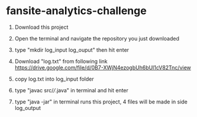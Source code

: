 # fansite-analytics-challenge

1. Download this project

2. Open the terminal and navigate the repository you just downloaded

3. type "mkdir log_input log_ouput" then hit enter

4. Download "log.txt" from following link
   https://drive.google.com/file/d/0B7-XWjN4ezogbUh6bUl1cV82Tnc/view

5. copy log.txt into log_input folder

6. type "javac src/*/*.java" in terminal and hit enter

7. type "java -jar" in terminal runs this project, 4 files
   will be made in side log_output
